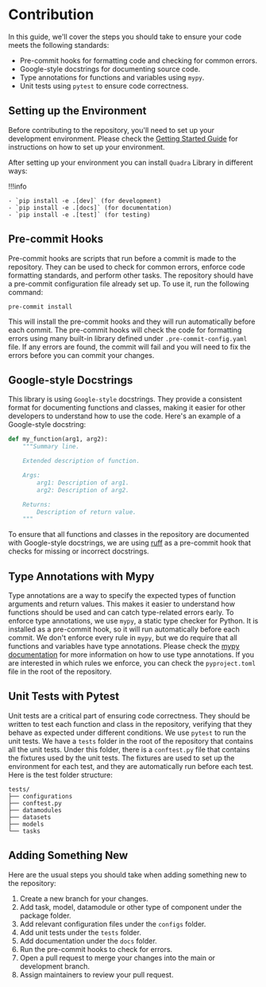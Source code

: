 # Contribution

In this guide, we'll cover the steps you should take to ensure your code meets the following standards:

- Pre-commit hooks for formatting code and checking for common errors.
- Google-style docstrings for documenting source code.
- Type annotations for functions and variables using `mypy`.
- Unit tests using `pytest` to ensure code correctness.

## Setting up the Environment

Before contributing to the repository, you'll need to set up your development environment. Please check the [Getting Started Guide](/getting_started.html) for instructions on how to set up your environment.

After setting up your environment you can install `Quadra` Library in different ways:

!!!info

    - `pip install -e .[dev]` (for development) 
    - `pip install -e .[docs]` (for documentation)
    - `pip install -e .[test]` (for testing)

## Pre-commit Hooks

Pre-commit hooks are scripts that run before a commit is made to the repository. They can be used to check for common errors, enforce code formatting standards, and perform other tasks. The repository should have a pre-commit configuration file already set up. To use it, run the following command:

```
pre-commit install
```

This will install the pre-commit hooks and they will run automatically before each commit. The pre-commit hooks will check the code for formatting errors using many built-in library defined under `.pre-commit-config.yaml` file. If any errors are found, the commit will fail and you will need to fix the errors before you can commit your changes.

## Google-style Docstrings

This library is using `Google-style` docstrings. They provide a consistent format for documenting functions and classes, making it easier for other developers to understand how to use the code. Here's an example of a Google-style docstring:

```python
def my_function(arg1, arg2):
    """Summary line.

    Extended description of function.

    Args:
        arg1: Description of arg1.
        arg2: Description of arg2.

    Returns:
        Description of return value.
    """
```

To ensure that all functions and classes in the repository are documented with Google-style docstrings, we are using [ruff](https://github.com/charliermarsh/ruff) as a pre-commit hook that checks for missing or incorrect docstrings.

## Type Annotations with Mypy

Type annotations are a way to specify the expected types of function arguments and return values. This makes it easier to understand how functions should be used and can catch type-related errors early. To enforce type annotations, we use `mypy`, a static type checker for Python. It is installed as a pre-commit hook, so it will run automatically before each commit. We don't enforce every rule in `mypy`, but we do require that all functions and variables have type annotations. Please check the [mypy documentation](https://mypy.readthedocs.io/en/stable/) for more information on how to use type annotations. If you are interested in which rules we enforce, you can check the `pyproject.toml` file in the root of the repository.

## Unit Tests with Pytest

Unit tests are a critical part of ensuring code correctness. They should be written to test each function and class in the repository, verifying that they behave as expected under different conditions. We use `pytest` to run the unit tests. We have a `tests` folder in the root of the repository that contains all the unit tests. Under this folder, there is a `conftest.py` file that contains the fixtures used by the unit tests. The fixtures are used to set up the environment for each test, and they are automatically run before each test. Here is the test folder structure:

```tree
tests/
├── configurations
├── conftest.py
├── datamodules
├── datasets
├── models
└── tasks
```

## Adding Something New

Here are the usual steps you should take when adding something new to the repository:

1. Create a new branch for your changes.
2. Add task, model, datamodule or other type of component under the package folder.
3. Add relevant configuration files under the `configs` folder.
4. Add unit tests under the `tests` folder.
5. Add documentation under the `docs` folder.
6. Run the pre-commit hooks to check for errors.
7. Open a pull request to merge your changes into the main or development branch.
8. Assign maintainers to review your pull request.
